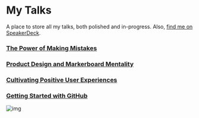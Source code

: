# My Talks

A place to store all my talks, both polished and in-progress. Also, [find me on SpeakerDeck](https://speakerdeck.com/jobtaminiau/).

### [The Power of Making Mistakes](making-mistakes)

### [Product Design and Markerboard Mentality](product-design-and-markerboard-mentality)

### [Cultivating Positive User Experiences](cultivating-positive-user-experiences)

### [Getting Started with GitHub](getting-started-with-github)

![img](making-mistakes/assets/pics/twitter-mds-talk-pic-1.jpg)
